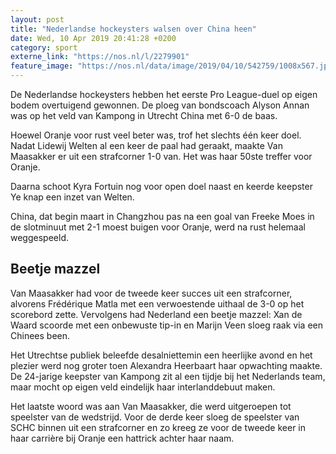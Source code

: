 ```yaml
---
layout: post
title: "Nederlandse hockeysters walsen over China heen"
date: Wed, 10 Apr 2019 20:41:28 +0200
category: sport
externe_link: "https://nos.nl/l/2279901"
feature_image: "https://nos.nl/data/image/2019/04/10/542759/1008x567.jpg"
---
```


<p>De Nederlandse hockeysters hebben het eerste Pro League-duel op eigen bodem overtuigend gewonnen. De ploeg van bondscoach Alyson Annan was op het veld van Kampong in Utrecht China met 6-0 de baas.</p>
<p>Hoewel Oranje voor rust veel beter was, trof het slechts één keer doel. Nadat Lidewij Welten al een keer de paal had geraakt, maakte Van Maasakker er uit een strafcorner 1-0 van. Het was haar 50ste treffer voor Oranje. </p>
<p>Daarna schoot Kyra Fortuin nog voor open doel naast en keerde keepster Ye knap een inzet van Welten.</p>
<p>China, dat begin maart in Changzhou pas na een goal van Freeke Moes in de slotminuut met 2-1 moest buigen voor Oranje, werd na rust helemaal weggespeeld.</p>
<h2>Beetje mazzel</h2>
<p>Van Maasakker had voor de tweede keer succes uit een strafcorner, alvorens Frédérique Matla met een verwoestende uithaal de 3-0 op het scorebord zette. Vervolgens had Nederland een beetje mazzel: Xan de Waard scoorde met een onbewuste tip-in en Marijn Veen sloeg raak via een Chinees been.</p>
<p>Het Utrechtse publiek beleefde desalniettemin een heerlijke avond en het plezier werd nog groter toen Alexandra Heerbaart haar opwachting maakte. De 24-jarige keepster van Kampong zit al een tijdje bij het Nederlands team, maar mocht op eigen veld eindelijk haar interlanddebuut maken.</p>
<p>Het laatste woord was aan Van Maasakker, die werd uitgeroepen tot speelster van de wedstrijd. Voor de derde keer sloeg de speelster van SCHC binnen uit een strafcorner en zo kreeg ze voor de tweede keer in haar carrière bij Oranje een hattrick achter haar naam.</p>
